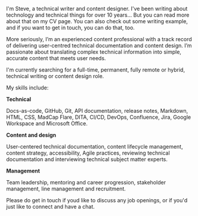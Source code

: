 I'm Steve, a technical writer and content designer. I've been writing about technology and technical things for over 10 years... But you can read more about that on my CV page. You can also check out some writing example, and if you want to get in touch, you can do that, too. 

More seriously, I’m an experienced content professional with a track record of delivering user-centred technical documentation and content design. I’m passionate about translating complex technical information into simple, accurate content that meets user needs.

I'm currently searching for a full-time, permanent, fully remote or hybrid, technical writing or content design role. 

My skills include: 

**Technical**

Docs-as-code, GitHub, Git, API documentation, release notes, Markdown, HTML, CSS, MadCap Flare, DITA, CI/CD, DevOps, Confluence, Jira, Google Workspace and Microsoft Office.

**Content and design**

User-centered technical documentation, content lifecycle management, content strategy, accessibility, Agile practices, reviewing technical documentation and interviewing technical subject matter experts.

**Management**

Team leadership, mentoring and career progression, stakeholder management, line management and recruitment.

Please do get in touch if youd like to discuss any job openings, or if you'd just like to connect and have a chat.
